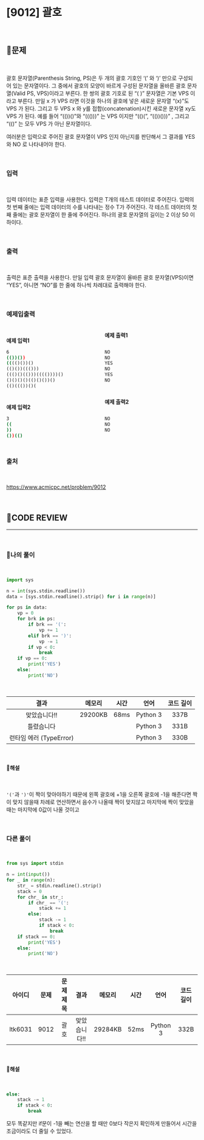 # [9012] 괄호

<br/>

## **📝문제**

<br/>

괄호 문자열(Parenthesis String, PS)은 두 개의 괄호 기호인 ‘(’ 와 ‘)’ 만으로 구성되어 있는 문자열이다. 그 중에서 괄호의 모양이 바르게 구성된 문자열을 올바른 괄호 문자열(Valid PS, VPS)이라고 부른다. 한 쌍의 괄호 기호로 된 “( )” 문자열은 기본 VPS 이라고 부른다. 만일 x 가 VPS 라면 이것을 하나의 괄호에 넣은 새로운 문자열 “(x)”도 VPS 가 된다. 그리고 두 VPS x 와 y를 접합(concatenation)시킨 새로운 문자열 xy도 VPS 가 된다. 예를 들어 “(())()”와 “((()))” 는 VPS 이지만 “(()(”, “(())()))” , 그리고 “(()” 는 모두 VPS 가 아닌 문자열이다. 

여러분은 입력으로 주어진 괄호 문자열이 VPS 인지 아닌지를 판단해서 그 결과를 YES 와 NO 로 나타내어야 한다. 

<br/>

### **입력**

<br/>

입력 데이터는 표준 입력을 사용한다. 입력은 T개의 테스트 데이터로 주어진다. 입력의 첫 번째 줄에는 입력 데이터의 수를 나타내는 정수 T가 주어진다. 각 테스트 데이터의 첫째 줄에는 괄호 문자열이 한 줄에 주어진다. 하나의 괄호 문자열의 길이는 2 이상 50 이하이다. 

<br/>

### **출력**

<br/>

출력은 표준 출력을 사용한다. 만일 입력 괄호 문자열이 올바른 괄호 문자열(VPS)이면 “YES”, 아니면 “NO”를 한 줄에 하나씩 차례대로 출력해야 한다. 

<br/>

### **예제입출력**

<br/>

<div style="column-count:2; ">
  <div>

**예제 입력1**

```zsh
6
(())())
(((()())()
(()())((()))
((()()(()))(((())))()
()()()()(()()())()
(()((())()(
```

  </div>
  <div>

**예제 출력1**

```zsh

NO
NO
YES
NO
YES
NO
```

  </div>
</div>

<br/>

<div style="column-count:2; ">
  <div>

**예제 입력2**

```zsh
3
((
))
())(()
```

  </div>
  <div>

**예제 출력2**

```zsh

NO
NO
NO
```

  </div>
</div>

<br/>

### **출처**

<br/>

https://www.acmicpc.net/problem/9012

<br/>

## **🧐CODE REVIEW**
***

<br/>

### **🧾나의 풀이**

<br/>

```python
import sys

n = int(sys.stdin.readline())
data = [sys.stdin.readline().strip() for i in range(n)]

for ps in data:
    vp = 0
    for brk in ps:
        if brk == '(':
            vp += 1
        elif brk == ')':
            vp -= 1
        if vp < 0:
            break
    if vp == 0:
        print('YES')
    else:
        print('NO')
```

<br/>

결과	| 메모리 |	시간 |	언어 |	코드 길이 
:----:|:-----:|:-----:|:-----:|:--------:
맞았습니다!! |	29200KB |	68ms |	Python 3 | 337B
틀렸습니다	| | |	Python 3 |	331B
런타임 에러 (TypeError) | |	|	Python 3 |	330B

<br/>

#### **📝해설**

<br/>

`'('`과 `')'`이 짝이 맞아야하기 때문에 왼쪽 괄호에 +1을 오른쪽 괄호에 -1을 해준다면 짝이 맞지 않을때 차례로 연산하면서 음수가 나올때 짝이 맞지않고 마지막에 짝이 맞았을 때는 마지막에 0값이 나올 것이고 

<br/>

### **다른 풀이**

<br/>

```python
from sys import stdin

n = int(input())
for _ in range(n):
    str_ = stdin.readline().strip()
    stack = 0
    for chr_ in str_:
        if chr_ == '(':
            stack += 1
        else:
            stack -= 1
            if stack < 0:
                break
    if stack == 0:
        print('YES')
    else:
        print('NO')
```

<br/>

아이디 |	문제	| 문제 제목 |	결과	| 메모리 |	시간 |	언어 |	코드 길이 
:-----:|:-----:|:---------:|:-----:|:-----:|:-----:|:----:|:--------:
ltk6031 |	9012 |	괄호 |	맞았습니다!! |	29284KB |	52ms |	Python 3 |	332B

<br/>

#### **📝해설**

<br/>

```python
else:
    stack -= 1
    if stack < 0:
        break
```

모두 똑같지만 if문이 -1을 빼는 연산을 할 때만 0보다 작은지 확인하게 만들어서 시간을 조금이라도 더 줄일 수 있었다.

<br/>
